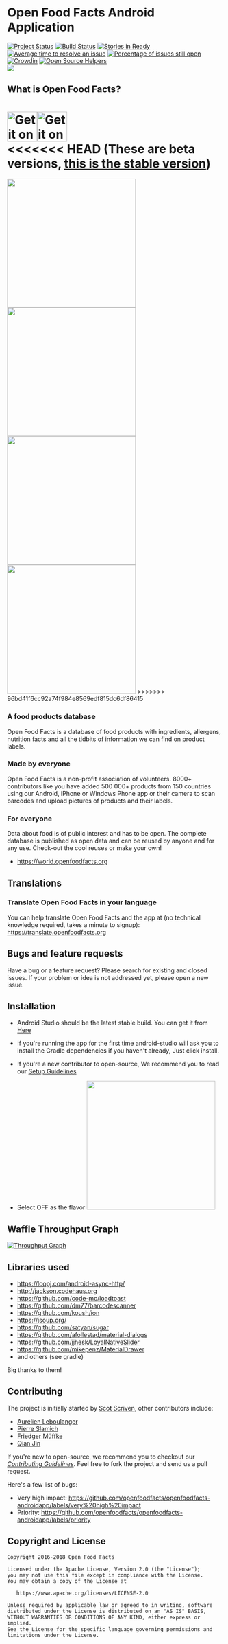 Open Food Facts Android Application
===================================

[![Project Status](http://opensource.box.com/badges/active.svg)](http://opensource.box.com/badges)
[![Build Status](https://travis-ci.org/openfoodfacts/openfoodfacts-androidapp.svg?branch=master)](https://travis-ci.org/openfoodfacts/openfoodfacts-androidapp)
[![Stories in Ready](https://badge.waffle.io/openfoodfacts/openfoodfacts-androidapp.svg?label=ready&title=Ready)](https://waffle.io/openfoodfacts/openfoodfacts-androidapp)
[![Average time to resolve an issue](https://isitmaintained.com/badge/resolution/openfoodfacts/openfoodfacts-androidapp.svg)](https://isitmaintained.com/project/openfoodfacts/openfoodfacts-androidapp "Average time to resolve an issue")
[![Percentage of issues still open](https://isitmaintained.com/badge/open/openfoodfacts/openfoodfacts-androidapp.svg)](https://isitmaintained.com/project/openfoodfacts/openfoodfacts-androidapp "Percentage of issues still open")
[![Crowdin](https://d322cqt584bo4o.cloudfront.net/openfoodfacts/localized.svg)](https://crowdin.com/project/openfoodfacts)
[![Open Source Helpers](https://www.codetriage.com/openfoodfacts/openfoodfacts-androidapp/badges/users.svg)](https://www.codetriage.com/openfoodfacts/openfoodfacts-androidapp)
<br>
<img src="https://static.openfoodfacts.org/images/misc/openfoodfacts-logo-en-178x150.png">
## What is Open Food Facts?

<a href="https://f-droid.org/app/openfoodfacts.github.scrachx.openfood"><img src="https://f-droid.org/badge/get-it-on.png" alt="Get it on F-Droid" height="70"></a><a href="https://play.google.com/store/apps/details?id=org.openfoodfacts.scanner"><img src="https://play.google.com/intl/en_us/badges/images/badge_new.png" alt="Get it on the Google Play Store" height="70"></a><br>
<<<<<<< HEAD
(These are beta versions, <a href="https://play.google.com/store/apps/details?id=org.openfoodfacts.scanner">this is the stable version</a>)
=======
<img src="https://lh3.googleusercontent.com/PYEw9fMLJ5ETPqB2mxeekfVTTNOkJHscs4MRHo546GJzwgIoj3SiJFsZDx4_D-EAUA=w720-h310-rw" height="300">
<img src="https://lh3.googleusercontent.com/q7NWz-hc4x39q8N7EW0cz5GZDHN5-F0ttZPHFPvf8-cTG2RImWi_C2J7zCY1Wtc_qZw=w1280-h636-rw" height="300">
<img src="https://lh3.googleusercontent.com/HXGodB99lZDp3lusX4ZdnkKJxcKiFv5ohfvaiMB7iX-i_QrcvWzUXPxmlSp8nq8SkBc=w1280-h636-rw" height="300">
<img src="https://lh3.googleusercontent.com/t_AWYLEzr2O4n7KVli8GV_gpT_N1FKhq5EwReUvJjXdJNoPTBTwD-3cKTfZUrkyQAMM=w1280-h636-rw" height="300">
>>>>>>> 96bd41f6cc92a74f984e8569edf815dc6df86415


### A food products database

Open Food Facts is a database of food products with ingredients, allergens, nutrition facts and all the tidbits of information we can find on product labels.

### Made by everyone

Open Food Facts is a non-profit association of volunteers.
8000+ contributors like you have added 500 000+ products from 150 countries using our Android, iPhone or Windows Phone app or their camera to scan barcodes and upload pictures of products and their labels.

### For everyone

Data about food is of public interest and has to be open. The complete database is published as open data and can be reused by anyone and for any use. Check-out the cool reuses or make your own!
- <https://world.openfoodfacts.org>

## Translations

### Translate Open Food Facts in your language

You can help translate Open Food Facts and the app at (no technical knowledge required, takes a minute to signup): <br>
https://translate.openfoodfacts.org

## Bugs and feature requests

Have a bug or a feature request? Please search for existing and closed issues. If your problem or idea is not addressed yet, please open a new issue.

## Installation

* Android Studio should be the latest stable build. You can get it from [Here](https://developer.android.com/studio/index.html)
* If you're running the app for the first time android-studio will ask you to install the Gradle dependencies if you haven't already, Just click install.
* If you're a new contributor to open-source, We recommend you to read our [Setup Guidelines](https://github.com/openfoodfacts/openfoodfacts-androidapp/blob/master/SETUP_GUIDELINES.md)

* Select OFF as the flavor <img src="https://user-images.githubusercontent.com/1689815/39445509-8064b2f8-4cbb-11e8-908d-86bcd61cb4f5.png" height="300">


## Waffle Throughput Graph

[![Throughput Graph](https://graphs.waffle.io/openfoodfacts/openfoodfacts-androidapp/throughput.svg)](https://waffle.io/openfoodfacts/openfoodfacts-androidapp/metrics/throughput)

## Libraries used

- https://loopj.com/android-async-http/
- http://jackson.codehaus.org
- https://github.com/code-mc/loadtoast
- https://github.com/dm77/barcodescanner
- https://github.com/koush/ion
- https://jsoup.org/
- https://github.com/satyan/sugar
- https://github.com/afollestad/material-dialogs
- https://github.com/jjhesk/LoyalNativeSlider
- https://github.com/mikepenz/MaterialDrawer
- and others (see gradle)

Big thanks to them!

## Contributing

The project is initially started by [Scot Scriven](https://github.com/itchix), other contributors include:
- [Aurélien Leboulanger](https://github.com/herau)
- [Pierre Slamich](https://github.com/teolemon)
- [Friedger Müffke](https://github.com/friedger)
- [Qian Jin](https://github.com/jinqian)

If you're new to open-source, we recommend you to checkout our [_Contributing Guidelines_](https://github.com/openfoodfacts/openfoodfacts-androidapp/blob/master/CONTRIBUTING.md). Feel free to fork the project and send us a pull request.

Here's a few list of bugs:
- Very high impact: https://github.com/openfoodfacts/openfoodfacts-androidapp/labels/very%20high%20impact
- Priority: https://github.com/openfoodfacts/openfoodfacts-androidapp/labels/priority

## Copyright and License

    Copyright 2016-2018 Open Food Facts

    Licensed under the Apache License, Version 2.0 (the "License");
    you may not use this file except in compliance with the License.
    You may obtain a copy of the License at

       https://www.apache.org/licenses/LICENSE-2.0

    Unless required by applicable law or agreed to in writing, software
    distributed under the License is distributed on an "AS IS" BASIS,
    WITHOUT WARRANTIES OR CONDITIONS OF ANY KIND, either express or implied.
    See the License for the specific language governing permissions and 
    limitations under the License.
